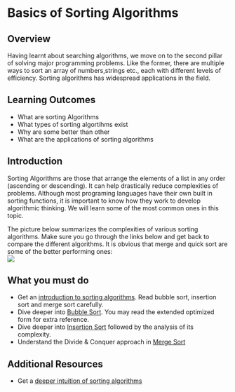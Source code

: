 # Basics of Sorting Algorithms

## Overview
Having learnt about searching algorithms, we move on to the second pillar of solving major programming problems. Like the former, there are multiple ways to sort an array of numbers,strings etc., each with different levels of efficiency. Sorting algorithms has widespread applications in the field.

## Learning Outcomes
- What are sorting Algorithms
- What types of sorting algortihms exist
- Why are some better than other
- What are the applications of sorting algorithms

## Introduction
Sorting Algorithms are those that arrange the elements of a list in any order (ascending or descending). It can help drastically reduce complexities of problems. Although most programing languages have their own built in sorting functions, it is important to know how they work to develop algorithmic thinking. We will learn some of the most common ones in this topic.<br>

The picture below summarizes the complexities of various sorting algorithms. Make sure you go through the links below and get back to compare the different algorithms. It is obvious that merge and quick sort are some of the better performing ones:<br>
![](/images/sorting.png)

## What you must do
- Get an [introduction to sorting algorithms](https://betterexplained.com/articles/sorting-algorithms/). Read bubble sort, insertion sort and merge sort carefully.
- Dive deeper into [Bubble Sort](https://www.studytonight.com/data-structures/bubble-sort). You may read the extended optimized form for extra reference.
- Dive deeper into [Insertion Sort](https://www.studytonight.com/data-structures/insertion-sorting) followed by the analysis of its complexity.
- Understand the Divide & Conquer approach in [Merge Sort](https://www.studytonight.com/data-structures/merge-sort)


##  Additional Resources
- Get a [deeper intuition of sorting algorithms](https://brilliant.org/wiki/sorting-algorithms/)